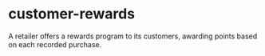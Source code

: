 # customer-rewards
A retailer offers a rewards program to its customers, awarding points based on each recorded purchase.
